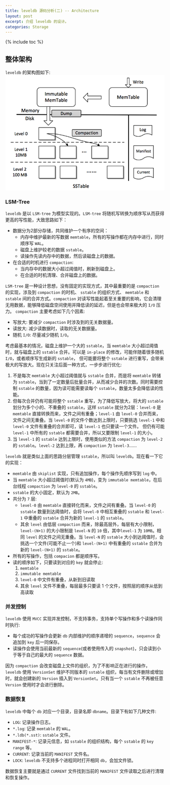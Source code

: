 ```yaml
---
title: leveldb 源码分析(二) -- Architecture
layout: post
excerpt: 介绍 leveldb 的设计。
categories: Storage
---
```


{% include toc %}

## 整体架构
`leveldb` 的架构图如下:
![image](/assets/images/leveldb/architecture.png)

### LSM-Tree
`leveldb` 是以 `LSM-tree` 为模型实现的。`LSM-tree` 将随机写转换为顺序写从而获得更高的写性能，大致思路如下：
* 数据分为2部分存储，共同维护一个有序的空间：
    * 内存中维护最新的写数据 `memtable`，所有的写操作都在内存中进行，同时顺序写 `WAL`。
    * 磁盘上维护较老的数据 `sstable`。
    * 读操作先读内存中的数据，然后读磁盘上的数据。
* 在合适的时机进行 `compaction`:
    * 当内存中的数据大小超过阈值时，刷新到磁盘上。
    * 在合适的时机清理、合并磁盘上的数据。

`LSM-tree` 是一种设计思想，没有固定的实现方式，其中最重要的是 `compaction` 的实现，涉及到 `compaction` 的时机、 `sstable` 的组织方式、
`memtable` 和 `sstable` 间的合并方式。`compaction` 对读写性能起着至关重要的影响，它会清理无用数据，能够降低磁盘空间使用并降低读的延迟，但是也会带来极大的 `I/O` 压力。
`compaction` 主要考虑如下几个因素:
* 写放大: 要减少 `compaction` 时涉及到的无关数据量。
* 读放大: 减少读数据时，读取的无关数据量。
* 随机 `I/O`: 尽量减少随机 `I/O`。

考虑最基本的情况，磁盘上维护一个大的 `sstable`，当 `memtable` 大小超过阈值时，就与磁盘上的 `sstable` 合并。可以是 `in-place` 的修改，可能伴随着很多随机 `I/O`，或者顺序写生成新的 `sstable`，
但可能要将整个 `sstable` 进行重写，会带来极大的写放大。现在只关注后面一种方式，一步步进行优化:
1. 不是每次 `memtable` 大小超过阈值就与 `sstable` 合并，而是将 `memtable` 转储为 `sstable`，当到了一定数量后批量合并，从而减少合并的次数。同时需要控制 `sstable` 的数量，因为读可能需要读每个 `sstable`，数量太多会降低读的性能。
2. 但每次合并仍有可能将整个 `sstable` 重写，为了降低写放大，将大的 `sstable` 划分为多个小的、不重叠的 `sstable`，这样 `sstable` 就分为2层：`level-0` 是 `memtable` 直接转换而来，文件之间有重叠；`level-1` 由
`level-0` 合并而来，文件之间无重叠。当 `level-0` 的文件个数达到上限时，只要挑选 `level-1` 中和 `level-0` 文件有重叠的合并即可，读 `level-1` 也只要读一个文件。
但仍有可能 `level-1` 中所有的 `sstable` 都需要合并，所以又要限制 `level-1` 的大小。
3. 当 `level-1` 的 `sstable` 达到上限时，使用类似的方法 `compaction` 为 `level-2` 的 `sstable`。`level-2` 达到上限，再 `compaction` 为 `level-3`……

`leveldb` 就是类似上面的思路分层管理 `sstable`，所以叫 `leveldb`。现在看一下它的实现：
* `memtable` 由 `skiplist` 实现，只有追加操作，每个操作先顺序写到 `log` 中。
* 当 `memtable` 大小超过阈值时(默认为 `4MB`)，变为 `immutable memtable`，在后台线程 `compaction` 为 `level-0` 的 `sstable`。
* `sstable` 的大小固定，默认为 `2MB`。
* 共分为 `7` 层:
    * `level-0` 由 `memtable` 直接转化而来，文件之间有重叠。当 `level-0` 的 `sstable` 数量到达阈值时，会将 `level-0` 中相互重叠的 `sstable` 和 `level-1` 中重叠的 `sstable` 合并为新的 `level-1` 的 `sstable`。
    * 其余 `level` 由低层 `compaction` 而来，除最高层外，每层有大小限制，`level-(N+1)` 的大小限制是 `level-N` 的 `10` 倍，其中`level-1` 为 `10MB`。相同 `level` 的文件之间无重叠。当 `level-N` 的
 `sstable` 大小到达阈值时，会挑选一个文件(可能不止一个)和 `level-(N+1)` 中有重叠的 `sstable` 合并为新的 `level-(N+1)` 的 `sstable`。
* 所有的写操作，包括 `compacion` 都是顺序写。
* 读的顺序如下，只要读到对应的 `key` 就会停止:
    1. `memtable`
    2. `immutable memtable`
    3. `level-0` 中文件有重叠，从新到旧读取
    4. 其余 `level` 文件不重叠，每层最多只要读 1 个文件，按照层的顺序从低到高读取

### 并发控制
`leveldb` 使用 `MVCC` 实现并发控制，不支持事务，支持单个写操作和多个读操作同时执行:
* 每个成功的写操作会更新 `db` 内部维护的顺序递增的 `sequence`，`sequence` 会追加到 `key` 后一同保存。
* 读操作会使用当前最新的 `sequence`(或者使用传入的 `snapshot`)，只会读到小于等于自己的最大的 `sequence` 数据。

因为 `compaction` 会改变磁盘上文件的组织，为了不影响正在进行的操作，`leveldb` 使用 `VersionSet` 维护不同版本的 `sstable` 组织，每当有文件删除或增加时，就会创建新的
`Version` 插入到 `VersionSet`。只有当一个 `sstable` 不再被任意 `Version` 使用时才会进行删除。

### 数据恢复
`leveldb` 中每个 `db` 对应一个目录，目录名即 `dbname`。目录下有如下几种文件:
* `LOG`: 记录操作日志。
* `*.log`: 记录 `memtable` 的 `WAL`。
* `*.ldb(*.sst)`: `sstable` 文件。
* `MANIFEST-*`: 记录元信息，如 `sstable` 的组织结构，每个 `sstable` 的 `key range` 等。
* `CURRENT`: 记录当前的 `MANIFEST` 文件名。
* `LOCK`: `leveldb` 不支持多个进程同时打开相同 `db`，会加文件锁。

数据恢复主要就是通过 `CURRENT` 文件找到当前的 `MANIFEST` 文件读取之后进行清理和恢复操作。
